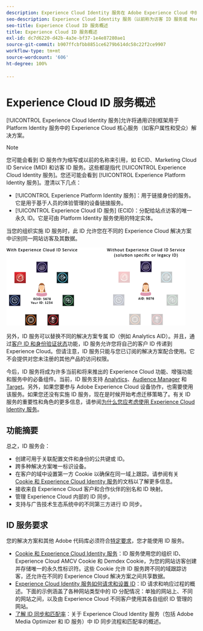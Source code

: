 ```yaml
---
description: Experience Cloud Identity 服务在 Adobe Experience Cloud 中的角色。
seo-description: Experience Cloud Identity 服务（以前称为访客 ID 服务或 Marketing Cloud ID 服务）允许将常用识别框架用于 Experience Cloud 服务，如客户属性和受众。
seo-title: Experience Cloud ID 服务概述
title: Experience Cloud ID 服务概述
exl-id: dc7d6220-d42b-4a3e-bf37-1e4e87280ae1
source-git-commit: b907ffcbfbb8851ce6279b614dc58c22f2ce9907
workflow-type: tm+mt
source-wordcount: '606'
ht-degree: 100%

---
```


# Experience Cloud ID 服务概述

[!UICONTROL Experience Cloud Identity 服务]允许将通用识别框架用于 Platform Identity 服务中的 Experience Cloud 核心服务（如客户属性和受众）解决方案。

>[!NOTE]
>
> 您可能会看到 ID 服务作为缩写或以前的名称来引用，如 ECID、Marketing Cloud ID Service (MID) 和访客 ID 服务。这些都是指代 [!UICONTROL Experience Cloud Identity 服务]。您还可能会看到 [!UICONTROL Experience Platform Identity 服务]。澄清以下几点：

* [!UICONTROL Experience Platform Identity 服务]：用于链接身份的服务。它是用于基于人员的体验管理的设备链接服务。
* [!UICONTROL Experience Cloud ID 服务] (ECID)：分配给站点访客的唯一永久 ID。它是可由 Platform Identity 服务使用的特定实体。

当您的组织实施 ID 服务时，此 ID 允许您在不同的 Experience Cloud 解决方案中识别同一网站访客及其数据。

![](assets/ecid-new.png)

另外，ID 服务可以替换不同的解决方案专属 ID（例如 Analytics AID）。并且，通过[客户 ID 和身份验证状态](/help/reference/authenticated-state.md)功能，ID 服务允许您将自己的客户 ID 传递到 Experience Cloud。但请注意，ID 服务只能与您已订阅的解决方案配合使用。它不会提供对您未注册的其他产品的访问权限。

今后，ID 服务将成为许多当前和将来推出的 Experience Cloud 功能、增强功能和服务中的必备组件。当前，ID 服务支持 [Analytics](http://www.adobe.com/cn/marketing-cloud/web-analytics.html)、[Audience Manager](http://www.adobe.com/cn/marketing-cloud/data-management-platform.html) 和 [Target](http://www.adobe.com/cn/marketing-cloud/testing-targeting.html)。另外，如果您要参与 Adobe Experience Cloud 设备协作，也需要使用该服务。如果您还没有实施 ID 服务，现在是时候开始考虑迁移策略了。有关 ID 服务的重要性和角色的更多信息，请参阅[为什么您应考虑使用 Experience Cloud Identity 服务](http://blogs.adobe.com/digitalmarketing/analytics/why-new-adobe-marketing-cloud-id-service-should-be-on-your-radar/)。

## 功能摘要

总之，ID 服务会：

* 创建可用于关联配置文件和身份的公共键或 ID。
* 跨多种解决方案唯一标识设备。
* 在客户的域中设置第一方 Cookie 以确保在同一域上跟踪。请参阅有关 [Cookie 和 Experience Cloud Identity 服务](./cookies.md)的文档以了解更多信息。
* 接收来自 Experience Cloud 客户和合作伙伴的别名和 ID 映射。
* 管理 Experience Cloud 内部的 ID 同步。
* 支持与广告技术生态系统中的不同第三方进行 ID 同步。

## ID 服务要求

您的解决方案和其他 Adobe 代码库必须符合[特定要求](/help/reference/requirements.md)，您才能使用 ID 服务。

* [Cookie 和 Experience Cloud Identity 服务](cookies.md)：ID 服务使用您的组织 ID、Experience Cloud AMCV Cookie 和 Demdex Cookie，为您的网站访客创建并存储唯一的永久性标识符。这些 Cookie 允许 ID 服务跨不同的域跟踪访客，还允许在不同的 Experience Cloud 解决方案之间共享数据。
* [Experience Cloud Identity 服务如何请求和设置 ID](id-request.md)：ID 请求和响应过程的概述。下面的示例涵盖了各种网站类型中的 ID 分配情况：单独的网站上、不同的网站之间，以及由 Experience Cloud 不同客户使用其各自组织 ID 管理的网站。
* [了解 ID 同步和匹配率](match-rates.md)：关于 Experience Cloud Identity 服务（包括 Adobe Media Optimizer 和 ID 服务）中 ID 同步流程和匹配率的概述。

